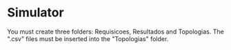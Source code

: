 # Simulator
You must create three folders: Requisicoes, Resultados and Topologias.
The ".csv" files must be inserted into the "Topologias" folder.
